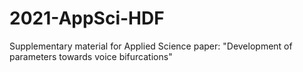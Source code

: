 # 2021-AppSci-HDF
Supplementary material for Applied Science paper: "Development of parameters towards voice bifurcations"
